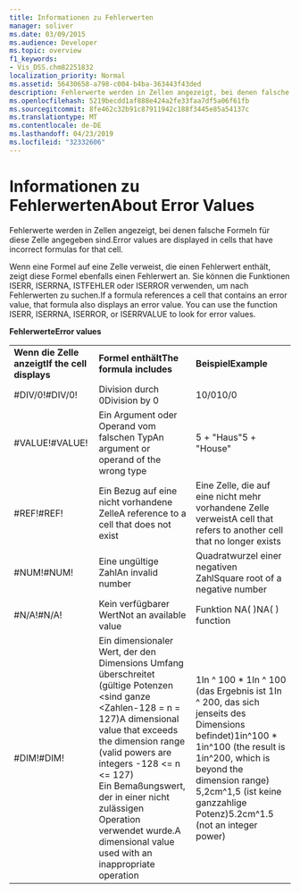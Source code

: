 ```yaml
---
title: Informationen zu Fehlerwerten
manager: soliver
ms.date: 03/09/2015
ms.audience: Developer
ms.topic: overview
f1_keywords:
- Vis_DSS.chm82251832
localization_priority: Normal
ms.assetid: 56430658-a798-c004-b4ba-363443f43ded
description: Fehlerwerte werden in Zellen angezeigt, bei denen falsche Formeln für diese Zelle angegeben sind.
ms.openlocfilehash: 5219becdd1af888e424a2fe33faa7df5a06f61fb
ms.sourcegitcommit: 8fe462c32b91c87911942c188f3445e85a54137c
ms.translationtype: MT
ms.contentlocale: de-DE
ms.lasthandoff: 04/23/2019
ms.locfileid: "32332606"
---
```

# <a name="about-error-values"></a><span data-ttu-id="58861-103">Informationen zu Fehlerwerten</span><span class="sxs-lookup"><span data-stu-id="58861-103">About Error Values</span></span>

<span data-ttu-id="58861-104">Fehlerwerte werden in Zellen angezeigt, bei denen falsche Formeln für diese Zelle angegeben sind.</span><span class="sxs-lookup"><span data-stu-id="58861-104">Error values are displayed in cells that have incorrect formulas for that cell.</span></span>
  
<span data-ttu-id="58861-p101">Wenn eine Formel auf eine Zelle verweist, die einen Fehlerwert enthält, zeigt diese Formel ebenfalls einen Fehlerwert an. Sie können die Funktionen ISERR, ISERRNA, ISTFEHLER oder ISERROR verwenden, um nach Fehlerwerten zu suchen.</span><span class="sxs-lookup"><span data-stu-id="58861-p101">If a formula references a cell that contains an error value, that formula also displays an error value. You can use the function ISERR, ISERRNA, ISERROR, or ISERRVALUE to look for error values.</span></span>
  
<span data-ttu-id="58861-107">**Fehlerwerte**</span><span class="sxs-lookup"><span data-stu-id="58861-107">**Error values**</span></span>

||||
|:-----|:-----|:-----|
|<span data-ttu-id="58861-108">**Wenn die Zelle anzeigt**</span><span class="sxs-lookup"><span data-stu-id="58861-108">**If the cell displays**</span></span> <br/> |<span data-ttu-id="58861-109">**Formel enthält**</span><span class="sxs-lookup"><span data-stu-id="58861-109">**The formula includes**</span></span> <br/> |<span data-ttu-id="58861-110">**Beispiel**</span><span class="sxs-lookup"><span data-stu-id="58861-110">**Example**</span></span> <br/> |
| <span data-ttu-id="58861-111">#DIV/0!</span><span class="sxs-lookup"><span data-stu-id="58861-111">#DIV/0!</span></span>  <br/> |<span data-ttu-id="58861-112">Division durch 0</span><span class="sxs-lookup"><span data-stu-id="58861-112">Division by 0</span></span>  <br/> |<span data-ttu-id="58861-113">10/0</span><span class="sxs-lookup"><span data-stu-id="58861-113">10/0</span></span>  <br/> |
| <span data-ttu-id="58861-114">#VALUE!</span><span class="sxs-lookup"><span data-stu-id="58861-114">#VALUE!</span></span>  <br/> | <span data-ttu-id="58861-115">Ein Argument oder Operand vom falschen Typ</span><span class="sxs-lookup"><span data-stu-id="58861-115">An argument or operand of the wrong type</span></span>  <br/> | <span data-ttu-id="58861-116">5 + "Haus"</span><span class="sxs-lookup"><span data-stu-id="58861-116">5 + "House"</span></span>  <br/> |
| <span data-ttu-id="58861-117">#REF!</span><span class="sxs-lookup"><span data-stu-id="58861-117">#REF!</span></span>  <br/> | <span data-ttu-id="58861-118">Ein Bezug auf eine nicht vorhandene Zelle</span><span class="sxs-lookup"><span data-stu-id="58861-118">A reference to a cell that does not exist</span></span>  <br/> | <span data-ttu-id="58861-119">Eine Zelle, die auf eine nicht mehr vorhandene Zelle verweist</span><span class="sxs-lookup"><span data-stu-id="58861-119">A cell that refers to another cell that no longer exists</span></span>  <br/> |
| <span data-ttu-id="58861-120">#NUM!</span><span class="sxs-lookup"><span data-stu-id="58861-120">#NUM!</span></span>  <br/> | <span data-ttu-id="58861-121">Eine ungültige Zahl</span><span class="sxs-lookup"><span data-stu-id="58861-121">An invalid number</span></span>  <br/> | <span data-ttu-id="58861-122">Quadratwurzel einer negativen Zahl</span><span class="sxs-lookup"><span data-stu-id="58861-122">Square root of a negative number</span></span>  <br/> |
| <span data-ttu-id="58861-123">#N/A!</span><span class="sxs-lookup"><span data-stu-id="58861-123">#N/A!</span></span>  <br/> | <span data-ttu-id="58861-124">Kein verfügbarer Wert</span><span class="sxs-lookup"><span data-stu-id="58861-124">Not an available value</span></span>  <br/> | <span data-ttu-id="58861-125">Funktion NA( )</span><span class="sxs-lookup"><span data-stu-id="58861-125">NA( ) function</span></span>  <br/> |
| <span data-ttu-id="58861-126">#DIM!</span><span class="sxs-lookup"><span data-stu-id="58861-126">#DIM!</span></span>  <br/> | <span data-ttu-id="58861-127">Ein dimensionaler Wert, der den Dimensions Umfang überschreitet (gültige Potenzen \<sind ganze \<Zahlen-128 = n = 127)</span><span class="sxs-lookup"><span data-stu-id="58861-127">A dimensional value that exceeds the dimension range (valid powers are integers -128 \<= n \<= 127)</span></span>  <br/> <span data-ttu-id="58861-128">Ein Bemaßungswert, der in einer nicht zulässigen Operation verwendet wurde.</span><span class="sxs-lookup"><span data-stu-id="58861-128">A dimensional value used with an inappropriate operation</span></span>  <br/> |<span data-ttu-id="58861-129">1In ^ 100 \* 1In ^ 100 (das Ergebnis ist 1In ^ 200, das sich jenseits des Dimensions befindet)</span><span class="sxs-lookup"><span data-stu-id="58861-129">1in^100 \* 1in^100 (the result is 1in^200, which is beyond the dimension range)</span></span>  <br/> <span data-ttu-id="58861-130">5,2cm^1,5 (ist keine ganzzahlige Potenz)</span><span class="sxs-lookup"><span data-stu-id="58861-130">5.2cm^1.5 (not an integer power)</span></span>  <br/> |
   


